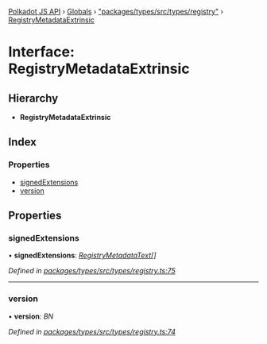 [Polkadot JS API](../README.md) › [Globals](../globals.md) › ["packages/types/src/types/registry"](../modules/_packages_types_src_types_registry_.md) › [RegistryMetadataExtrinsic](_packages_types_src_types_registry_.registrymetadataextrinsic.md)

# Interface: RegistryMetadataExtrinsic

## Hierarchy

* **RegistryMetadataExtrinsic**

## Index

### Properties

* [signedExtensions](_packages_types_src_types_registry_.registrymetadataextrinsic.md#signedextensions)
* [version](_packages_types_src_types_registry_.registrymetadataextrinsic.md#version)

## Properties

###  signedExtensions

• **signedExtensions**: *[RegistryMetadataText](_packages_types_src_types_registry_.registrymetadatatext.md)[]*

*Defined in [packages/types/src/types/registry.ts:75](https://github.com/polkadot-js/api/blob/4b3b853c27/packages/types/src/types/registry.ts#L75)*

___

###  version

• **version**: *BN*

*Defined in [packages/types/src/types/registry.ts:74](https://github.com/polkadot-js/api/blob/4b3b853c27/packages/types/src/types/registry.ts#L74)*
